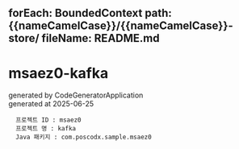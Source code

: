 forEach: BoundedContext
path: {{nameCamelCase}}/{{nameCamelCase}}-store/
fileName: README.md
---
# msaez0-kafka

generated by CodeGeneratorApplication  
generated at 2025-06-25

```
  프로젝트 ID : msaez0
  프로젝트 명 : kafka
  Java 패키지 : com.poscodx.sample.msaez0
```
